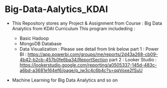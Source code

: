 # Big-Data-Aalytics_KDAI

- This Repository stores any Project & Assignment from Course : Big Data Analytics from KDAI Curriculum
This program includeding :
   - Basic Hadoop
   - MongoDB Database
   - Data Visualization : Please see detail from link below
     part 1 : Power BI : https://app.powerbi.com/groups/me/reports/2d43a268-cb09-4b42-b2cb-457b0fe6ba34/ReportSection
     part 2 : Looker Studio : https://lookerstudio.google.com/reporting/a0505337-145d-483c-a6bd-a3681e164ef6/page/p_iw3c4c6b4c?s=qqVoxe2fSuU
 
 - Machine Learning for Big Data Analytics
   and so on
   
   
